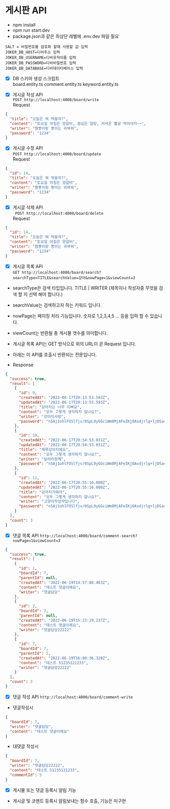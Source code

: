 # 게시판 API

- npm install
- npm run start:dev
- package.json과 같은 최상단 레벨에 .env.dev 파일 필요

```
SALT = 비밀번호를 암호화 할때 사용할 값 입력
JOKER_DB_HOST=디비주소 입력
JOKER_DB_USERNAME=디비유저이름 입력
JOKER_DB_PASSWORD=디비비밀번호 입력
JOKER_DB_DATABASE=디비데이터베이스 입력
```

- [x] DB 스키마 생성 스크립트  
       board.entity.ts
      comment.entity.ts
      keyword.entity.ts

- [x] 게시글 작성 API  
       `POST http://localhost:4000/board/write`  
       Request

```json
{
  "title": "오늘은 뭐 먹을까?",
  "content": "토요일 아침은 양갈비, 점심은 알탕, 저녁은 뽈살 먹어야지~~",
  "writer": "짬뽕이랑 뽕이는 귀여워",
  "password": "1234"
}
```

- [x] 게시글 수정 API  
       `POST http://localhost:4000/board/update`  
       Request

```json
{
  "id": 14,
  "title": "오늘은 뭐 먹을까?",
  "content": "토요일 아침은 양갈비",
  "writer": "짬뽕이랑 뽕이는 귀여워",
  "password": "1234"
}
```

- [x] 게시글 삭제 API  
       ` POST http://localhost:4000/board/delete`  
       Request

```json
{
  "id": 14,
  "title": "오늘은 뭐 먹을까?",
  "content": "토요일 아침은 양갈비",
  "writer": "짬뽕이랑 뽕이는 귀여워",
  "password": "1234"
}
```

- [x] 게시글 목록 API  
       `GET http://localhost:4000/board/search?searchType=TITLE&searchValue=강아&nowPage=1&viewCount=3`

- searchType은 검색 타입입니다. TITLE | WRITER (제목이나 작성자중 무엇을 검색 할 지 선택 해야 합니다.)
- searchValue는 검색하고자 하는 키워드 입니다.
- nowPage는 페이징 처리 기능입니다. 숫자로 1,2,3,4,5 ... 등을 입력 할 수 있습니다.
- viewCount는 반환될 총 게시물 갯수를 의미합니다.

- 게시글 목록 API는 GET 방식으로 위의 URL이 곧 Request 입니다.
- 아래는 이 API를 호출시 반환되는 전문입니다.
- Response

```json
{
  "success": true,
  "result": [
    {
      "id": 9,
      "createdAt": "2022-06-17T20:13:53.593Z",
      "updatedAt": "2022-06-17T20:13:53.593Z",
      "title": "강아지는 너무 이뻐요",
      "content": "모두 그렇게 생각하지 않나요?",
      "writer": "강아지사랑",
      "password": "n5Aj1ohlFOSlfjv/0SpL9yGGciWm8MjAFeIKjOAsdjrlg+ljDSa4bCpfqPBaqdjhlcUguORRYJSRS5y8hbJYJQ=="
    },
    {
      "id": 10,
      "createdAt": "2022-06-17T20:54:53.031Z",
      "updatedAt": "2022-06-17T20:54:53.031Z",
      "title": "제목강아지에요",
      "content": "모두 그렇게 생각하지 않나요?",
      "writer": "달려라참깨",
      "password": "n5Aj1ohlFOSlfjv/0SpL9yGGciWm8MjAFeIKjOAsdjrlg+ljDSa4bCpfqPBaqdjhlcUguORRYJSRS5y8hbJYJQ=="
    },
    {
      "id": 11,
      "createdAt": "2022-06-17T20:55:10.080Z",
      "updatedAt": "2022-06-17T20:55:10.080Z",
      "title": "강아지가뭐야",
      "content": "모두 그렇게 생각하지 않나요?",
      "writer": "고양이작성자입니다",
      "password": "n5Aj1ohlFOSlfjv/0SpL9yGGciWm8MjAFeIKjOAsdjrlg+ljDSa4bCpfqPBaqdjhlcUguORRYJSRS5y8hbJYJQ=="
    }
  ],
  "count": 3
}
```

- [x] 댓글 목록 API
      `http://localhost:4000/board/comment-search?nowPage=1&viewCount=3`

```json
{
  "success": true,
  "result": [
    {
      "id": 1,
      "boardId": 7,
      "parentId": null,
      "createdAt": "2022-06-19T14:57:08.463Z",
      "content": "테스트 댓글이에요",
      "writer": "댓글담당"
    },
    {
      "id": 2,
      "boardId": 7,
      "parentId": null,
      "createdAt": "2022-06-19T15:23:29.237Z",
      "content": "테스트 댓글이에요",
      "writer": "댓글담당22222"
    },
    {
      "id": 7,
      "boardId": 7,
      "parentId": 5,
      "createdAt": "2022-06-19T16:00:36.328Z",
      "content": "테스트 51235121233",
      "writer": "댓글담당22222"
    }
  ],
  "count": 3
}
```

- [x] 댓글 작성 API
      `http://localhost:4000/board/comment-write`

- 댓글작성시

```json
{
  "boardId": 7,
  "writer": "댓글담당",
  "content": "테스트 댓글이에요"
}
```

- 대댓글 작성시

```json
{
  "boardId": 7,
  "writer": "댓글담당22222",
  "content": "테스트 51235121233",
  "commentId": 5
}
```

- [x] 게시물 또는 댓글 등록시 알림 기능
- 게시글 및 코멘트 등록시 알림보내는 함수 호출, 기능은 미구현
